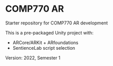 # COMP770 AR

Starter repository for COMP770 AR development

This is a pre-packaged Unity project with:

- ARCore/ARKit + ARfoundations
- SentienceLab script selection

Version: 2022, Semester 1
